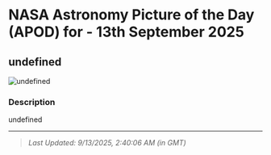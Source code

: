 
# NASA Astronomy Picture of the Day (APOD) for - 13th September 2025
## undefined

![undefined](undefined)

### Description
undefined

---
> _Last Updated: 9/13/2025, 2:40:06 AM (in GMT)_
